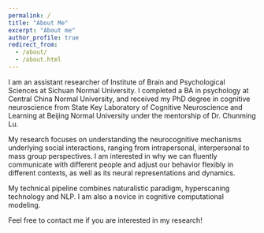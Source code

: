 ```yaml
---
permalink: /
title: "About Me"
excerpt: "About me"
author_profile: true
redirect_from: 
  - /about/
  - /about.html
---
```


I am an assistant researcher of Institute of Brain and Psychological Sciences at Sichuan Normal University. I completed a BA in psychology at Central China Normal University, and received my PhD degree in cognitive neuroscience from State Key Laboratory of Cognitive Neuroscience and Learning at Beijing Normal University under the mentorship of Dr. Chunming Lu.  

My research focuses on understanding the neurocognitive mechanisms underlying social interactions, ranging from intrapersonal, interpersonal to mass group perspectives. I am interested in why we can fluently communicate with different people and adjust our behavior flexibly in different contexts, as well as its neural representations and dynamics.

My technical pipeline combines naturalistic paradigm, hyperscaning technology and NLP. I am also a novice in cognitive computational modeling.

Feel free to contact me if you are interested in my research!